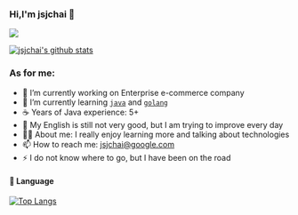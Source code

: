 ### Hi,I'm jsjchai 👋 

![](https://komarev.com/ghpvc/?username=jsjchai)

[![jsjchai's github stats](https://github-readme-stats.vercel.app/api?username=jsjchai&show_icons=true&theme=dark)](https://github.com/anuraghazra/github-readme-stats)


### As for me:
- 🔭 I’m currently working on Enterprise e-commerce company
- 🌱 I’m currently learning [`java`](https://github.com/topics/java) and [`golang`](https://github.com/topics/golang)
- :coffee: Years of Java experience: 5+
- :book: My English is still not very good, but I am trying to improve every day
- :student: About me: I really enjoy learning more and talking about technologies
- 📫 How to reach me: jsjchai@google.com
- ⚡ I do not know where to go, but I have been on the road



####  :hammer:  Language

[![Top Langs](https://github-readme-stats.vercel.app/api/top-langs/?username=jsjchai&hide=html,css)](https://github.com/jsjchai)
